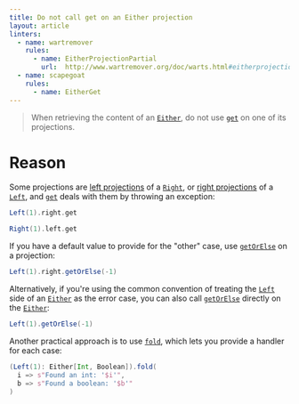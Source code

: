 ```yaml
---
title: Do not call get on an Either projection
layout: article
linters:
  - name: wartremover
    rules:
      - name: EitherProjectionPartial
        url:  http://www.wartremover.org/doc/warts.html#eitherprojectionpartial
  - name: scapegoat
    rules:
      - name: EitherGet
---
```


> When retrieving the content of an [`Either`], do not use [`get`] on one of its projections.

# Reason

Some projections are [left projections][`LeftProjection`] of a [`Right`], or [right projections][`RightProjection`] of a [`Left`], and [`get`] deals with them by throwing an exception:

```scala mdoc:crash
Left(1).right.get
```

```scala mdoc:crash
Right(1).left.get
```

If you have a default value to provide for the "other" case, use [`getOrElse`] on a projection:

```scala mdoc
Left(1).right.getOrElse(-1)
```

Alternatively, if you're using the common convention of treating the [`Left`] side of an [`Either`] as the error case, you can also call [`getOrElse`][biasedGetOrElse] directly on the [`Either`]:

```scala mdoc
Left(1).getOrElse(-1)
```

Another practical approach is to use [`fold`], which lets you provide a handler for each case:

```scala mdoc
(Left(1): Either[Int, Boolean]).fold(
  i => s"Found an int: '$i'",
  b => s"Found a boolean: '$b'"
)
```

[`Either`]:https://www.scala-lang.org/api/2.12.8/scala/util/Either.html
[`Right`]:https://www.scala-lang.org/api/2.12.8/scala/util/Right.html
[`Left`]:https://www.scala-lang.org/api/2.12.8/scala/util/Left.html
[`RightProjection`]:https://www.scala-lang.org/api/2.12.8/scala/util/Either$$RightProjection.html
[`LeftProjection`]:https://www.scala-lang.org/api/2.12.8/scala/util/Either$$LeftProjection.html
[`fold`]:https://www.scala-lang.org/api/2.12.8/scala/util/Either.html#fold[C](fa:A=%3EC,fb:B=%3EC):C
[`getOrElse`]:https://www.scala-lang.org/api/2.12.8/scala/util/Either$$RightProjection.html#getOrElse[B1%3E:B](or:=%3EB1):B1
[`get`]:https://www.scala-lang.org/api/2.12.8/scala/util/Try.html#get:T
[biasedGetOrElse]:https://www.scala-lang.org/api/2.12.8/scala/util/Either.html#getOrElse[B1%3E:B](or:=%3EB1):B1
